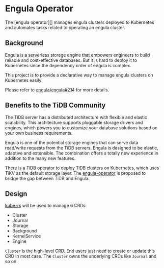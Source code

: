 # Engula Operator

The [engula operator][] manages engula clusters deployed to Kubernetes and automates tasks related to operating an engula cluster.

## Background

Engula is a serverless storage engine that empowers engineers to build reliable and cost-effective databases. But it is hard to deploy it to Kubernetes since the dependency order of engula is complex. 

This project is to provide a declarative way to manage engula clusters on Kubernetes easily. 

Please refer to [engula/engula#214](https://github.com/engula/engula/discussions/214) for more details.

## Benefits to the TiDB Community

The TiDB server has a distributed architecture with flexible and elastic scalability. This architecture supports pluggable storage drivers and engines, which powers you to customize your database solutions based on your own business requirements. 

Engula is one of the potential storage engines that can serve data read/write requests from the TiDB servers. Engula is designed to be elastic, adaptive and extensible. The combination offers a totally new experience in addition to the many new features.

There is a TiDB operator to deploy TiDB clusters on Kubernetes, which uses TiKV as the default storage layer. The [engula-operator] is proposed to bridge the gap between TiDB and Engula.

## Design

[kube-rs] will be used to manage 6 CRDs:

- Cluster
- Journal
- Storage
- Background
- KernelService
- Engine

`Cluster` is the high-level CRD. End users just need to create or update this CRD in most case. The `Cluster` owns the underlying CRDs like `Journal` and so on.

[kube-rs]: https://github.com/kube-rs/kube-rs
[engula-operator]: https://github.com/cow-on-board/engula-operator
